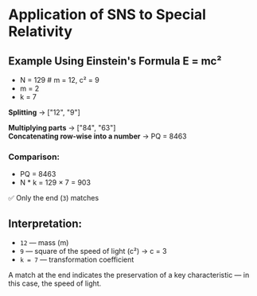 # Application of SNS to Special Relativity

## Example Using Einstein's Formula E = mc²

- N = 129  # m = 12, c² = 9  
- m = 2  
- k = 7  

**Splitting** → ["12", "9"]  

**Multiplying parts** → ["84", "63"]  
**Concatenating row-wise into a number** → PQ = 8463  

### Comparison:

- PQ = 8463  
- N * k = 129 × 7 = 903  

✅ Only the end (`3`) matches

## Interpretation:

- `12` — mass (m)  
- `9` — square of the speed of light (c²) → c = 3  
- `k = 7` — transformation coefficient  

A match at the end indicates the preservation of a key characteristic — in this case, the speed of light.
